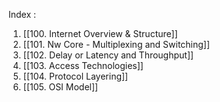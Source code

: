 
Index :
1. [[100. Internet Overview & Structure]]
2. [[101. Nw Core - Multiplexing and Switching]] 
3. [[102. Delay or Latency and Throughput]] 
4. [[103. Access Technologies]]  
5. [[104. Protocol Layering]]  
6. [[105. OSI Model]] 